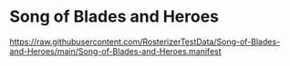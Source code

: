 # Song of Blades and Heroes

https://raw.githubusercontent.com/RosterizerTestData/Song-of-Blades-and-Heroes/main/Song-of-Blades-and-Heroes.manifest